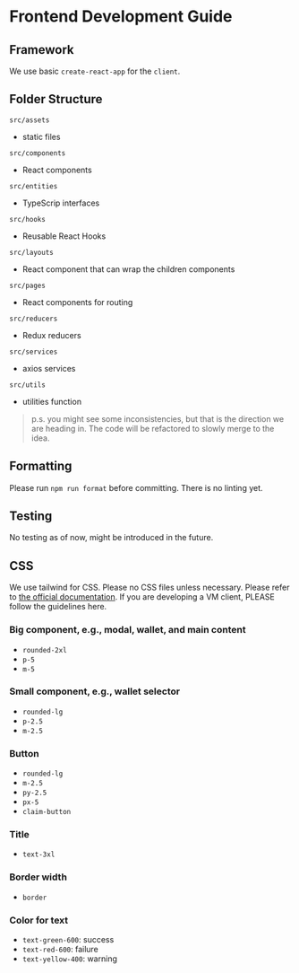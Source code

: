 # Frontend Development Guide

## Framework

We use basic `create-react-app` for the `client`.

## Folder Structure

`src/assets`
- static files

`src/components`
- React components

`src/entities`
- TypeScrip interfaces

`src/hooks`
- Reusable React Hooks

`src/layouts`
- React component that can wrap the children components

`src/pages`
- React components for routing

`src/reducers`
- Redux reducers

`src/services`
- axios services

`src/utils`
- utilities function

> p.s. you might see some inconsistencies, but that is the direction we are heading in. The code will be refactored to slowly merge to the idea. 

## Formatting

Please run `npm run format` before committing. There is no linting yet.

## Testing

No testing as of now, might be introduced in the future.

## CSS

We use tailwind for CSS. Please no CSS files unless necessary. Please refer to [the official documentation](https://tailwindcss.com/). If you are developing a VM client, PLEASE follow the guidelines here.

### Big component, e.g., modal, wallet, and main content
- `rounded-2xl`
- `p-5`
- `m-5`

### Small component, e.g., wallet selector
- `rounded-lg`
- `p-2.5`
- `m-2.5`

### Button
- `rounded-lg`
- `m-2.5`
- `py-2.5`
- `px-5`
- `claim-button`

### Title
- `text-3xl`

### Border width
- `border`

### Color for text
- `text-green-600`: success
- `text-red-600`: failure
- `text-yellow-400`: warning
